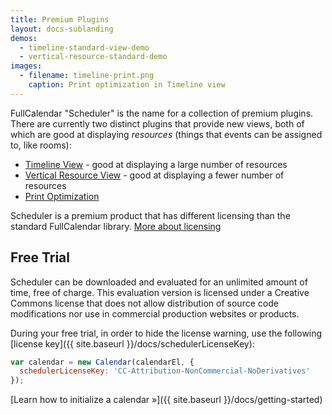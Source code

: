 ```yaml
---
title: Premium Plugins
layout: docs-sublanding
demos:
  - timeline-standard-view-demo
  - vertical-resource-standard-demo
images:
  - filename: timeline-print.png
    caption: Print optimization in Timeline view
---
```


FullCalendar "Scheduler" is the name for a collection of premium plugins. There are currently two distinct plugins that provide new views, both of which are good at displaying *resources* (things that events can be assigned to, like rooms):

- [Timeline View](timeline-view) - good at displaying a large number of resources
- [Vertical Resource View](vertical-resource-view) - good at displaying a fewer number of resources
- [Print Optimization](print)

Scheduler is a premium product that has different licensing than the standard FullCalendar library.
<a href='{{ site.baseurl }}/license' class='more-link'>More about licensing</a>


## Free Trial


Scheduler can be downloaded and evaluated for an unlimited amount of time, free of charge. This evaluation version is licensed under a Creative Commons license that does not allow distribution of source code modifications nor use in commercial production websites or products.</p>

During your free trial, in order to hide the license warning, use the following [license key]({{ site.baseurl }}/docs/schedulerLicenseKey):</p>

```js
var calendar = new Calendar(calendarEl, {
  schedulerLicenseKey: 'CC-Attribution-NonCommercial-NoDerivatives'
});
```

[Learn how to initialize a calendar &raquo;]({{ site.baseurl }}/docs/getting-started)
